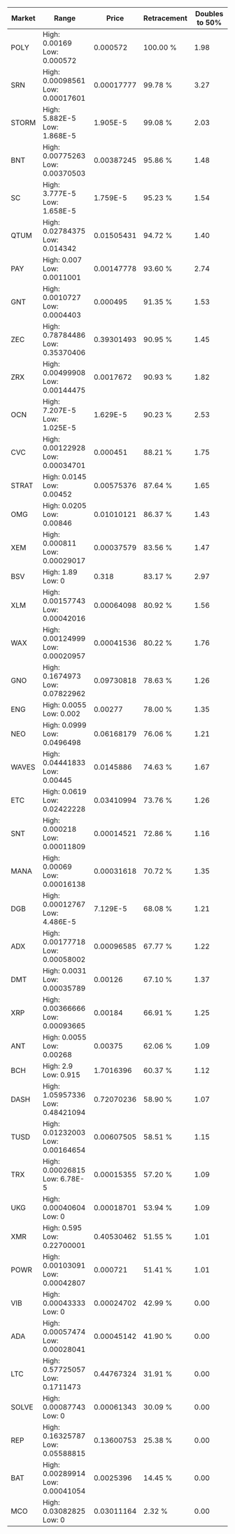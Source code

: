 | Market | Range | Price| Retracement | Doubles to 50% |
| --- | --- | --- | --- | --- |
| POLY | High: 0.00169<br />Low: 0.000572 | 0.000572 | 100.00 % | 1.98 |
| SRN | High: 0.00098561<br />Low: 0.00017601 | 0.00017777 | 99.78 % | 3.27 |
| STORM | High: 5.882E-5<br />Low: 1.868E-5 | 1.905E-5 | 99.08 % | 2.03 |
| BNT | High: 0.00775263<br />Low: 0.00370503 | 0.00387245 | 95.86 % | 1.48 |
| SC | High: 3.777E-5<br />Low: 1.658E-5 | 1.759E-5 | 95.23 % | 1.54 |
| QTUM | High: 0.02784375<br />Low: 0.014342 | 0.01505431 | 94.72 % | 1.40 |
| PAY | High: 0.007<br />Low: 0.0011001 | 0.00147778 | 93.60 % | 2.74 |
| GNT | High: 0.0010727<br />Low: 0.0004403 | 0.000495 | 91.35 % | 1.53 |
| ZEC | High: 0.78784486<br />Low: 0.35370406 | 0.39301493 | 90.95 % | 1.45 |
| ZRX | High: 0.00499908<br />Low: 0.00144475 | 0.0017672 | 90.93 % | 1.82 |
| OCN | High: 7.207E-5<br />Low: 1.025E-5 | 1.629E-5 | 90.23 % | 2.53 |
| CVC | High: 0.00122928<br />Low: 0.00034701 | 0.000451 | 88.21 % | 1.75 |
| STRAT | High: 0.0145<br />Low: 0.00452 | 0.00575376 | 87.64 % | 1.65 |
| OMG | High: 0.0205<br />Low: 0.00846 | 0.01010121 | 86.37 % | 1.43 |
| XEM | High: 0.000811<br />Low: 0.00029017 | 0.00037579 | 83.56 % | 1.47 |
| BSV | High: 1.89<br />Low: 0 | 0.318 | 83.17 % | 2.97 |
| XLM | High: 0.00157743<br />Low: 0.00042016 | 0.00064098 | 80.92 % | 1.56 |
| WAX | High: 0.00124999<br />Low: 0.00020957 | 0.00041536 | 80.22 % | 1.76 |
| GNO | High: 0.1674973<br />Low: 0.07822962 | 0.09730818 | 78.63 % | 1.26 |
| ENG | High: 0.0055<br />Low: 0.002 | 0.00277 | 78.00 % | 1.35 |
| NEO | High: 0.0999<br />Low: 0.0496498 | 0.06168179 | 76.06 % | 1.21 |
| WAVES | High: 0.04441833<br />Low: 0.00445 | 0.0145886 | 74.63 % | 1.67 |
| ETC | High: 0.0619<br />Low: 0.02422228 | 0.03410994 | 73.76 % | 1.26 |
| SNT | High: 0.000218<br />Low: 0.00011809 | 0.00014521 | 72.86 % | 1.16 |
| MANA | High: 0.00069<br />Low: 0.00016138 | 0.00031618 | 70.72 % | 1.35 |
| DGB | High: 0.00012767<br />Low: 4.486E-5 | 7.129E-5 | 68.08 % | 1.21 |
| ADX | High: 0.00177718<br />Low: 0.00058002 | 0.00096585 | 67.77 % | 1.22 |
| DMT | High: 0.0031<br />Low: 0.00035789 | 0.00126 | 67.10 % | 1.37 |
| XRP | High: 0.00366666<br />Low: 0.00093665 | 0.00184 | 66.91 % | 1.25 |
| ANT | High: 0.0055<br />Low: 0.00268 | 0.00375 | 62.06 % | 1.09 |
| BCH | High: 2.9<br />Low: 0.915 | 1.7016396 | 60.37 % | 1.12 |
| DASH | High: 1.05957336<br />Low: 0.48421094 | 0.72070236 | 58.90 % | 1.07 |
| TUSD | High: 0.01232003<br />Low: 0.00164654 | 0.00607505 | 58.51 % | 1.15 |
| TRX | High: 0.00026815<br />Low: 6.78E-5 | 0.00015355 | 57.20 % | 1.09 |
| UKG | High: 0.00040604<br />Low: 0 | 0.00018701 | 53.94 % | 1.09 |
| XMR | High: 0.595<br />Low: 0.22700001 | 0.40530462 | 51.55 % | 1.01 |
| POWR | High: 0.00103091<br />Low: 0.00042807 | 0.000721 | 51.41 % | 1.01 |
| VIB | High: 0.00043333<br />Low: 0 | 0.00024702 | 42.99 % | 0.00 |
| ADA | High: 0.00057474<br />Low: 0.00028041 | 0.00045142 | 41.90 % | 0.00 |
| LTC | High: 0.57725057<br />Low: 0.1711473 | 0.44767324 | 31.91 % | 0.00 |
| SOLVE | High: 0.00087743<br />Low: 0 | 0.00061343 | 30.09 % | 0.00 |
| REP | High: 0.16325787<br />Low: 0.05588815 | 0.13600753 | 25.38 % | 0.00 |
| BAT | High: 0.00289914<br />Low: 0.00041054 | 0.0025396 | 14.45 % | 0.00 |
| MCO | High: 0.03082825<br />Low: 0 | 0.03011164 | 2.32 % | 0.00 |
